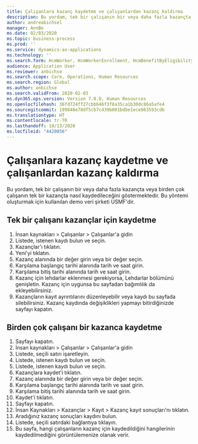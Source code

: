 ```yaml
---
title: Çalışanlara kazanç kaydetme ve çalışanlardan kazanç kaldırma
description: Bu yordam, tek bir çalışanın bir veya daha fazla kazançta veya birden çok çalışanın tek bir kazançta nasıl kaydedileceğini göstermektedir.
author: andreabichsel
manager: AnnBe
ms.date: 02/03/2020
ms.topic: business-process
ms.prod: ''
ms.service: dynamics-ax-applications
ms.technology: ''
ms.search.form: HcmWorker, HcmWorkerEnrollment, HcmBenefitByEligibilityLookup, HcmMassBenefitEnrollment, HcmBenefitLookup, HcmMassBenefitEnrollmentResults, BenefitWorkspace, HcmBenefitSummaryPart
audience: Application User
ms.reviewer: anbichse
ms.search.scope: Core, Operations, Human Resources
ms.search.region: Global
ms.author: anbichse
ms.search.validFrom: 2020-02-03
ms.dyn365.ops.version: Version 7.0.0, Human Resources
ms.openlocfilehash: 36fd724ff27cbb646f3f8a35ca1b30dc86a5afe4
ms.sourcegitcommit: 199848e78df5cb7c439b001bdbe1ece963593cdb
ms.translationtype: HT
ms.contentlocale: tr-TR
ms.lasthandoff: 10/13/2020
ms.locfileid: "4420856"
---
```

# <a name="enroll-and-remove-benefits-from-workers"></a>Çalışanlara kazanç kaydetme ve çalışanlardan kazanç kaldırma



Bu yordam, tek bir çalışanın bir veya daha fazla kazançta veya birden çok çalışanın tek bir kazançta nasıl kaydedileceğini göstermektedir. Bu yöntemi oluşturmak için kullanılan demo veri şirketi USMF'dir.


## <a name="enroll-a-single-worker-in-benefits"></a>Tek bir çalışanı kazançlar için kaydetme
1. İnsan kaynakları > Çalışanlar > Çalışanlar'a gidin
2. Listede, istenen kaydı bulun ve seçin.
3. Kazançlar'ı tıklatın.
4. Yeni'yi tıklatın.
5. Kazanç alanında bir değer girin veya bir değer seçin.
6. Karşılama başlangıç tarihi alanında tarih ve saat girin.
7. Karşılama bitiş tarihi alanında tarih ve saat girin.
8. Kazanç için lehdarlar eklenmesi gerekiyorsa, Lehdarlar bölümünü genişletin. Kazanç için uygunsa bu sayfadan bağımlılık da ekleyebilirsiniz.
9. Kazançların kayıt ayrıntılarını düzenleyebilir veya kaydı bu sayfada silebilirsiniz. Kazanç kaydında değişiklikleri yapmayı bitirdiğinizde sayfayı kapatın.

## <a name="enroll-multiple-workers-in-a-benefit"></a>Birden çok çalışanı bir kazanca kaydetme
1. Sayfayı kapatın.
2. İnsan kaynakları > Çalışanlar > Çalışanlar'a gidin
3. Listede, seçili satırı işaretleyin.
4. Listede, istenen kaydı bulun ve seçin.
5. Listede, istenen kaydı bulun ve seçin.
6. Kazançlara kaydet'i tıklatın.
7. Kazanç alanında bir değer girin veya bir değer seçin.
8. Karşılama başlangıç tarihi alanında tarih ve saat girin.
9. Karşılama bitiş tarihi alanında tarih ve saat girin.
10. Kaydet'i tıklatın.
11. Sayfayı kapatın.
12. İnsan Kaynakları > Kazançlar > Kayıt > Kazanç kayıt sonuçları'nı tıklatın.
13. Aradığınız kazanç sonuçları kaydını bulun.
14. Listede, seçili satırdaki bağlantıya tıklayın.
15. Bu sayfa, hangi çalışanların kazanç için kaydedildiğini hangilerinin kaydedilmediğini görüntülemenize olanak verir.

